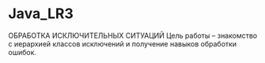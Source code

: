 # Java_LR3
ОБРАБОТКА ИСКЛЮЧИТЕЛЬНЫХ СИТУАЦИЙ
Цель работы – знакомство с иерархией классов исключений и получение навыков обработки ошибок.
